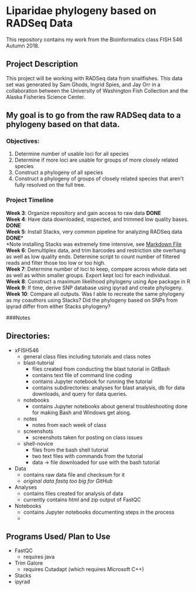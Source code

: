 # Liparidae phylogeny based on RADSeq Data
This repository contains my work from the Bioinformatics class FISH 546 Autumn 2018.  
  

## Project Description
This project will be working with RADSeq data from snailfishes. This data set was generated by Sam Ghods, Ingrid Spies, and Jay Orr in a collaboration between the University of Washington Fish Collection and the Alaska Fisheries Science Center.  
## My goal is to go from the raw RADSeq data to a phylogeny based on that data. 
### Objectives:
1. Determine number of usable loci for all species
2. Determine if more loci are usable for groups of more closely related species
3. Construct a phylogeny of all species
4. Construct a phylogeny of groups of closely related species that aren't fully resolved on the full tree.
### Project Timeline
**Week 3**: Organize repository and gain access to raw data **DONE**  
**Week 4**: Have data downloaded, inspected, and trimmed low quality bases. **DONE**     
**Week 5**: Install Stacks, very common pipeline for analyzing RADSeq data **DONE***  
*Note installing Stacks was extremely time intensive, see [Markdown File](https://github.com/fish546-2018/Jenny-Snailfish/blob/master/progress/InstallingStacks.md)  
**Week 6**: Demultiplex data, and trim barcodes and restriction site overhang as well as low quality ends. Determine script to count number of filtered reads and filter those too low or too high.  
**Week 7**: Determine number of loci to keep, compare across whole data set as well as within smaller groups. Export kept loci for each individual.  
**Week 8**: Construct a maximum likelihood phylogeny using Ape package in R  
**Week 9**: If time, derive SNP database using ipyrad and create phylogeny.  
**Week 10**: Compare all outputs. Was I able to recreate the same phylogeny as my coauthors using Stacks? Did the phylogeny based on SNPs from ipyrad differ from either Stacks phylogeny?

###Notes  
## Directories:  
- xFISH546
	- general class files including tutorials and class notes
	- blast-tutorial
		- files created from conducting the blast tutorial in GitBash
		- contains text file of command line coding
		- contains Jupyter notebook for running the tutorial
		- contains subdirectories: analyses for blast analysis, db for data downloads, and query for data queries.
	- notebooks
		- contains Jupyter notebooks about general troubleshooting done for making Bash and Windows get along.
	-  notes
		-  notes from each week of class
	-  screenshots
		-  screenshots taken for posting on class issues
	-  shell-novice
		-  files from the bash shell tutorial
		-  two text files with commands from the tutorial
		-  data -> file downloaded for use with the bash tutorial
-  Data
	-  contains raw data file and checksum for it
	-  *original data fastq too big for GitHub*
-  Analyses
	-  contains files created for analysis of data
	-  currently contains html and zip output of FastQC
-  Notebooks
	-  contains Jupyter notebooks documenting steps in the process
	-  
## Programs Used/ Plan to Use
- FastQC 
	- requires java
- Trim Galore
	- requires Cutadapt (which requires Microsoft C++)
- Stacks
- ipyrad

